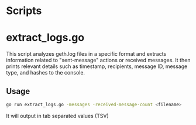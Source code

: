 # Scripts

# extract_logs.go

This script analyzes geth.log files in a specific format and extracts information related to "sent-message" actions or received messages. It then prints relevant details such as timestamp, recipients, message ID, message type, and hashes to the console.

## Usage

```bash
go run extract_logs.go -messages -received-message-count <filename>
```

It will output in tab separated values (TSV)
